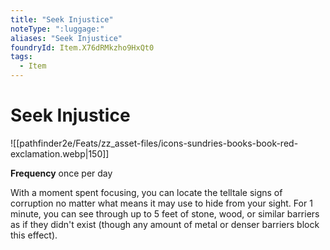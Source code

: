 ```yaml
---
title: "Seek Injustice"
noteType: ":luggage:"
aliases: "Seek Injustice"
foundryId: Item.X76dRMkzho9HxQt0
tags:
  - Item
---
```


# Seek Injustice
![[pathfinder2e/Feats/zz_asset-files/icons-sundries-books-book-red-exclamation.webp|150]]

**Frequency** once per day

With a moment spent focusing, you can locate the telltale signs of corruption no matter what means it may use to hide from your sight. For 1 minute, you can see through up to 5 feet of stone, wood, or similar barriers as if they didn't exist (though any amount of metal or denser barriers block this effect).
